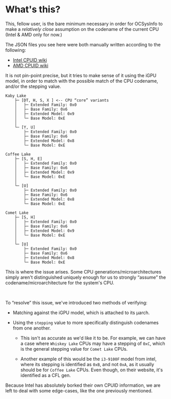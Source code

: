 # What's this?

This, fellow user, is the bare minimum necessary in order for OCSysInfo to make a _relatively close_ assumption on the codename of the current CPU (Intel & AMD only for now.)

The JSON files you see here were both manually written according to the following:

- [Intel CPUID wiki](https://en.wikichip.org/wiki/intel/cpuid)
- [AMD CPUID wiki](https://en.wikichip.org/wiki/amd/cpuid)

It is not pin-point precise, but it tries to make sense of it using the iGPU model, in order to match with the possible match of the CPU codename, and/or the stepping value.

```
Kaby Lake
    ├─ [DT, H, S, X ] <-- CPU “core” variants
    │   ├─ Extended Family: 0x0
    │   ├─ Base Family: 0x6
    │   ├─ Extended Model: 0x9
    │   └─ Base Model: 0xE
    │
    └─ [Y, U]
        ├─ Extended Family: 0x0
        ├─ Base Family: 0x6
        ├─ Extended Model: 0x8
        └─ Base Model: 0xE

Coffee Lake
    ├─ [S, H, E]
    │   ├─ Extended Family: 0x0
    │   ├─ Base Family: 0x6
    │   ├─ Extended Model: 0x9
    │   └─ Base Model: 0xE
    │
    └─ [U]
        ├─ Extended Family: 0x0
        ├─ Base Family: 0x6
        ├─ Extended Model: 0x8
        └─ Base Model: 0xE

Comet Lake
    ├─ [S, H]
    │   ├─ Extended Family: 0x0
    │   ├─ Base Family: 0x6
    │   ├─ Extended Model: 0x9
    │   └─ Base Model: 0xE
    │
    └─ [U]
        ├─ Extended Family: 0x0
        ├─ Base Family: 0x6
        ├─ Extended Model: 0x8
        └─ Base Model: 0xE
```

This is where the issue arises. Some CPU generations/microarchitectures simply aren't distinguished uniquely enough for us to strongly “assume” the codename/microarchitecture for the system's CPU.

<br />

To “resolve” this issue, we've introduced two methods of verifying:

- Matching against the iGPU model, which is attached to its µarch.
- Using the `stepping` value to more specifically distinguish codenames from one another.
  
  - This isn't as accurate as we'd like it to be. For example, we can have a case where `Whiskey Lake` CPUs may have a stepping of `0xC`, which is the general stepping value for `Comet Lake` CPUs.

  - Another example of this would be the `i3-9100F` model from intel, where its stepping is identified as `0xB`, and not `0xA`, as it usually should be for `Coffee Lake` CPUs. Even though, on their website, it's identified as a CFL gen.

Because Intel has absolutely borked their own CPUID information, we are left to deal with some edge-cases, like the one previously mentioned.

